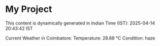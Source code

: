 # My Project

This content is dynamically generated in Indian Time (IST): 2025-04-14 20:43:42 IST


Current Weather in Coimbatore:
Temperature: 28.88 °C
Condition: haze
